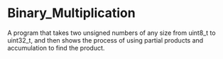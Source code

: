 # Binary_Multiplication
A program that takes two unsigned numbers of any size from uint8_t to uint32_t, and then shows the process of using partial products and accumulation to find the product. 
